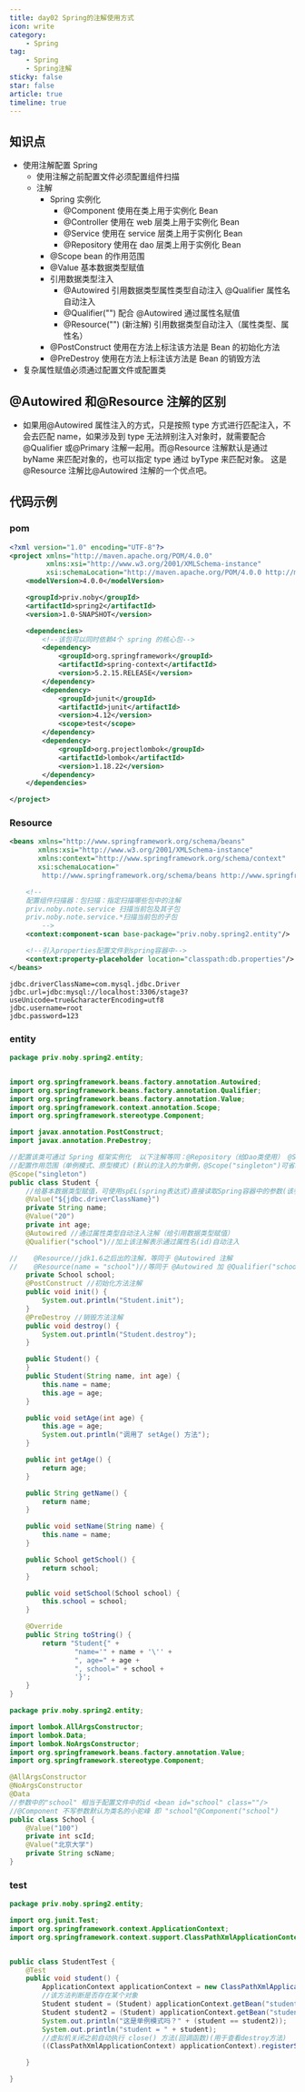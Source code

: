 ```yaml
---
title: day02 Spring的注解使用方式
icon: write
category:
    - Spring
tag:
    - Spring
    - Spring注解
sticky: false
star: false
article: true
timeline: true
---
```


## 知识点

- 使用注解配置 Spring
    - 使用注解之前配置文件必须配置组件扫描
    - 注解
        - Spring 实例化
            - @Component 使用在类上用于实例化 Bean
            - @Controller 使用在 web 层类上用于实例化 Bean
            - @Service 使用在 service 层类上用于实例化 Bean
            - @Repository 使用在 dao 层类上用于实例化 Bean
        - @Scope bean 的作用范围
        - @Value 基本数据类型赋值
        - 引用数据类型注入
            - @Autowired 引用数据类型属性类型自动注入 @Qualifier 属性名自动注入
            - @Qualifier("") 配合 @Autowired 通过属性名赋值
            - @Resource("") (新注解) 引用数据类型自动注入（属性类型、属性名）
        - @PostConstruct 使用在方法上标注该方法是 Bean 的初始化方法
        - @PreDestroy 使用在方法上标注该方法是 Bean 的销毁方法
- 复杂属性赋值必须通过配置文件或配置类

## @Autowired 和@Resource 注解的区别

- 如果用@Autowired 属性注入的方式，只是按照 type 方式进行匹配注入，不会去匹配 name，如果涉及到 type 无法辨别注入对象时，就需要配合@Qualifier 或@Primary 注解一起用。而@Resource 注解默认是通过 byName 来匹配对象的，也可以指定 type 通过 byType 来匹配对象。 这是@Resource 注解比@Autowired 注解的一个优点吧。

## 代码示例

### pom

```xml
<?xml version="1.0" encoding="UTF-8"?>
<project xmlns="http://maven.apache.org/POM/4.0.0"
         xmlns:xsi="http://www.w3.org/2001/XMLSchema-instance"
         xsi:schemaLocation="http://maven.apache.org/POM/4.0.0 http://maven.apache.org/xsd/maven-4.0.0.xsd">
    <modelVersion>4.0.0</modelVersion>

    <groupId>priv.noby</groupId>
    <artifactId>spring2</artifactId>
    <version>1.0-SNAPSHOT</version>

    <dependencies>
        <!--该包可以同时依赖4个 spring 的核心包-->
        <dependency>
            <groupId>org.springframework</groupId>
            <artifactId>spring-context</artifactId>
            <version>5.2.15.RELEASE</version>
        </dependency>
        <dependency>
            <groupId>junit</groupId>
            <artifactId>junit</artifactId>
            <version>4.12</version>
            <scope>test</scope>
        </dependency>
        <dependency>
            <groupId>org.projectlombok</groupId>
            <artifactId>lombok</artifactId>
            <version>1.18.22</version>
        </dependency>
    </dependencies>

</project>
```

### Resource

```xml
<beans xmlns="http://www.springframework.org/schema/beans"
       xmlns:xsi="http://www.w3.org/2001/XMLSchema-instance"
       xmlns:context="http://www.springframework.org/schema/context"
       xsi:schemaLocation="
        http://www.springframework.org/schema/beans http://www.springframework.org/schema/beans/spring-beans.xsd        http://www.springframework.org/schema/context http://www.springframework.org/schema/context/spring-context.xsd        ">

    <!--
    配置组件扫描器：包扫描：指定扫描哪些包中的注解
    priv.noby.note.service 扫描当前包及其子包
    priv.noby.note.service.*扫描当前包的子包
        -->
    <context:component-scan base-package="priv.noby.spring2.entity"/>

    <!--引入properties配置文件到spring容器中-->
    <context:property-placeholder location="classpath:db.properties"/>
</beans>
```

```properties
jdbc.driverClassName=com.mysql.jdbc.Driver
jdbc.url=jdbc:mysql://localhost:3306/stage3?useUnicode=true&characterEncoding=utf8
jdbc.username=root
jdbc.password=123
```

### entity

```java
package priv.noby.spring2.entity;


import org.springframework.beans.factory.annotation.Autowired;
import org.springframework.beans.factory.annotation.Qualifier;
import org.springframework.beans.factory.annotation.Value;
import org.springframework.context.annotation.Scope;
import org.springframework.stereotype.Component;

import javax.annotation.PostConstruct;
import javax.annotation.PreDestroy;

//配置该类可通过 Spring 框架实例化  以下注解等同：@Repository（给Dao类使用） @Service @controller@Component
//配置作用范围（单例模式、原型模式）(默认的注入的为单例，@Scope("singleton")可省略不写)
@Scope("singleton")
public class Student {
    //给基本数据类型赋值，可使用spEL(spring表达式)直接读取Spring容器中的参数(该参数来自配置文件读取的properties文件)
    @Value("${jdbc.driverClassName}")
    private String name;
    @Value("20")
    private int age;
    @Autowired //通过属性类型自动注入注解（给引用数据类型赋值）
    @Qualifier("school")//加上该注解表示通过属性名(id)自动注入

//    @Resource//jdk1.6之后出的注解，等同于 @Autowired 注解
//    @Resource(name = "school")//等同于 @Autowired 加 @Qualifier("school")注解
    private School school;
    @PostConstruct //初始化方法注解
    public void init() {
        System.out.println("Student.init");
    }
    @PreDestroy //销毁方法注解
    public void destroy() {
        System.out.println("Student.destroy");
    }

    public Student() {
    }
    public Student(String name, int age) {
        this.name = name;
        this.age = age;
    }

    public void setAge(int age) {
        this.age = age;
        System.out.println("调用了 setAge() 方法");
    }

    public int getAge() {
        return age;
    }

    public String getName() {
        return name;
    }

    public void setName(String name) {
        this.name = name;
    }

    public School getSchool() {
        return school;
    }

    public void setSchool(School school) {
        this.school = school;
    }

    @Override
    public String toString() {
        return "Student{" +
                "name='" + name + '\'' +
                ", age=" + age +
                ", school=" + school +
                '}';
    }
}
```

```java
package priv.noby.spring2.entity;

import lombok.AllArgsConstructor;
import lombok.Data;
import lombok.NoArgsConstructor;
import org.springframework.beans.factory.annotation.Value;
import org.springframework.stereotype.Component;

@AllArgsConstructor
@NoArgsConstructor
@Data
//参数中的"school" 相当于配置文件中的id <bean id="school" class=""/>
//@Component 不写参数默认为类名的小驼峰 即 "school"@Component("school")
public class School {
    @Value("100")
    private int scId;
    @Value("北京大学")
    private String scName;
}
```

### test

```java
package priv.noby.spring2.entity;

import org.junit.Test;
import org.springframework.context.ApplicationContext;
import org.springframework.context.support.ClassPathXmlApplicationContext;


public class StudentTest {
    @Test
    public void student() {
        ApplicationContext applicationContext = new ClassPathXmlApplicationContext("applicationContext.xml");
        //该方法判断是否存在某个对象
        Student student = (Student) applicationContext.getBean("student");
        Student student2 = (Student) applicationContext.getBean("student");
        System.out.println("这是单例模式吗？" + (student == student2));
        System.out.println("student = " + student);
        //虚拟机关闭之前自动执行 close() 方法(回调函数)(用于查看destroy方法)
        ((ClassPathXmlApplicationContext) applicationContext).registerShutdownHook();

    }

}
```
